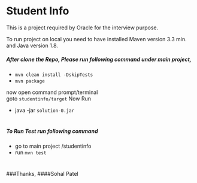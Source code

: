 # Student Info

This is a project required by Oracle for the interview purpose.

To run project on local you need to have installed Maven version 3.3 min. and Java version 1.8.

##### After clone the Repo, Please run following command under main project,
 -  `mvn clean install -DskipTests`
 -  `mvn package`
 
now open command prompt/terminal \
goto `studentinfo/target`
Now Run
- java -jar `solution-0.jar`

#

##### To Run Test run following command 
- go to main project /studentinfo
- run `mvn test`

#
###Thanks,
####Sohal Patel
